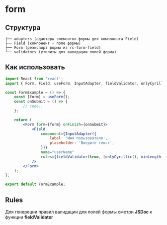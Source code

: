 # form

## Структура
```
├── adapters (адаптеры элементов формы для компонента Field)
├── Field (компонент - поле формы)
├── Form (реэкспорт формы из rc-form-field)
└── validators (утилиты для валидации полей формы)
```

## Как использовать
```jsx
import React from 'react';
import { Form, Field, useForm, InputAdapter, fieldValidator, onlyCyrillic, minLength } from '@delivery/form';

const FormExample = () => {
    const [form] = useForm();
    const onSubmit = () => {
        // code..
    };

    return (
        <Form form={form} onFinish={onSubmit}>
            <Field
                component={InputAdapter({
                    label: 'Имя пользователя',
                    placeholder: 'Введите текст',
                })}
                name="userName"
                rules={fieldValidator(true, [onlyCyrillic(), minLength({ fieldName: 'Имя', limit: 2 })])}
            />
        </Form>
    );
};

export default FormExample;
```
## Rules
Для генереции правил валидации для полей формы смотри **JSDoc** к функции **fieldValidator**